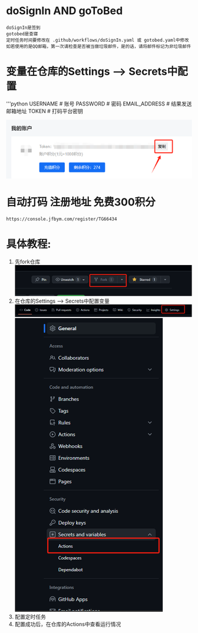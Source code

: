 # doSignIn AND goToBed

    doSignIn是签到
    gotobed是查寝
    定时任务时间要修改在 .github/workflows/doSignIn.yaml 或 gotobed.yaml中修改
    如若使用的是QQ邮箱，第一次请检查是否被当做垃圾邮件，是的话，请将邮件标记为非垃圾邮件

# 变量在仓库的Settings --> Secrets中配置
'''python
USERNAME # 账号
PASSWORD # 密码
EMAIL_ADDRESS # 结果发送邮箱地址
TOKEN # 打码平台密钥

![img.png](gzlg助手/img/img.png)

# 自动打码 注册地址 免费300积分

    https://console.jfbym.com/register/TG66434

# 具体教程:

   1. 先fork仓库
   ![img.png](gzlg助手/img/img4.png)
   2. 在仓库的Settings --> Secrets中配置变量
      ![img_1.png](gzlg助手/img/img_1.png)
      ![img_2.png](gzlg助手/img/img_2.png)
   3. 配置定时任务
   4. 配置成功后，在仓库的Actions中查看运行情况

















































